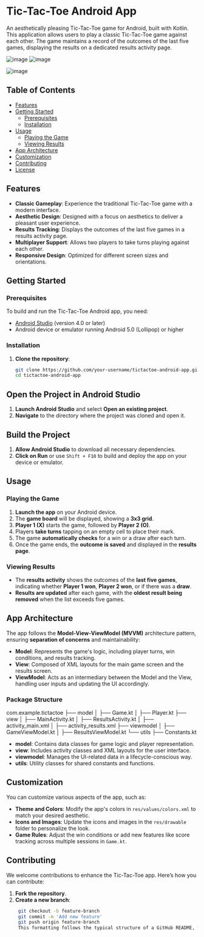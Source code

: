 # Tic-Tac-Toe Android App

An aesthetically pleasing Tic-Tac-Toe game for Android, built with Kotlin. This application allows users to play a classic Tic-Tac-Toe game against each other. The game maintains a record of the outcomes of the last five games, displaying the results on a dedicated results activity page.


![image](https://github.com/user-attachments/assets/f0156844-5ca8-4fd3-8764-a257d931d422) ![image](https://github.com/user-attachments/assets/7ac7e6a6-41b0-4d3a-aa19-5029da73b4b1)


![image](https://github.com/user-attachments/assets/e172301f-55f8-40a6-a2c3-cab970fe42b5)


## Table of Contents

- [Features](#features)
- [Getting Started](#getting-started)
  - [Prerequisites](#prerequisites)
  - [Installation](#installation)
- [Usage](#usage)
  - [Playing the Game](#playing-the-game)
  - [Viewing Results](#viewing-results)
- [App Architecture](#app-architecture)
- [Customization](#customization)
- [Contributing](#contributing)
- [License](#license)

## Features

- **Classic Gameplay**: Experience the traditional Tic-Tac-Toe game with a modern interface.
- **Aesthetic Design**: Designed with a focus on aesthetics to deliver a pleasant user experience.
- **Results Tracking**: Displays the outcomes of the last five games in a results activity page.
- **Multiplayer Support**: Allows two players to take turns playing against each other.
- **Responsive Design**: Optimized for different screen sizes and orientations.

## Getting Started

### Prerequisites

To build and run the Tic-Tac-Toe Android app, you need:

- [Android Studio](https://developer.android.com/studio) (version 4.0 or later)
- Android device or emulator running Android 5.0 (Lollipop) or higher

### Installation

1. **Clone the repository**:
   ```bash
   git clone https://github.com/your-username/tictactoe-android-app.git
   cd tictactoe-android-app
## Open the Project in Android Studio

1. **Launch Android Studio** and select **Open an existing project**.
2. **Navigate** to the directory where the project was cloned and open it.

## Build the Project

1. **Allow Android Studio** to download all necessary dependencies.
2. **Click on Run** or use `Shift + F10` to build and deploy the app on your device or emulator.

## Usage

### Playing the Game

1. **Launch the app** on your Android device.
2. The **game board** will be displayed, showing a **3x3 grid**.
3. **Player 1 (X)** starts the game, followed by **Player 2 (O)**.
4. Players **take turns** tapping on an empty cell to place their mark.
5. The game **automatically checks** for a win or a draw after each turn.
6. Once the game ends, the **outcome is saved** and displayed in the **results page**.

### Viewing Results

- The **results activity** shows the outcomes of the **last five games**, indicating whether **Player 1 won**, **Player 2 won**, or if there was a **draw**.
- **Results are updated** after each game, with the **oldest result being removed** when the list exceeds five games.

## App Architecture

The app follows the **Model-View-ViewModel (MVVM)** architecture pattern, ensuring **separation of concerns** and maintainability:

- **Model**: Represents the game's logic, including player turns, win conditions, and results tracking.
- **View**: Composed of XML layouts for the main game screen and the results screen.
- **ViewModel**: Acts as an intermediary between the Model and the View, handling user inputs and updating the UI accordingly.

### Package Structure

com.example.tictactoe ├── model │ ├── Game.kt │ ├── Player.kt ├── view │ ├── MainActivity.kt │ ├── ResultsActivity.kt │ ├── activity_main.xml │ ├── activity_results.xml ├── viewmodel │ ├── GameViewModel.kt │ ├── ResultsViewModel.kt └── utils ├── Constants.kt


- **model**: Contains data classes for game logic and player representation.
- **view**: Includes activity classes and XML layouts for the user interface.
- **viewmodel**: Manages the UI-related data in a lifecycle-conscious way.
- **utils**: Utility classes for shared constants and functions.

## Customization

You can customize various aspects of the app, such as:

- **Theme and Colors**: Modify the app's colors in `res/values/colors.xml` to match your desired aesthetic.
- **Icons and Images**: Update the icons and images in the `res/drawable` folder to personalize the look.
- **Game Rules**: Adjust the win conditions or add new features like score tracking across multiple sessions in `Game.kt`.

## Contributing

We welcome contributions to enhance the Tic-Tac-Toe app. Here’s how you can contribute:

1. **Fork the repository**.
2. **Create a new branch**:
   ```bash
    git checkout -b feature-branch
    git commit -m 'Add new feature'
    git push origin feature-branch
    This formatting follows the typical structure of a GitHub README, with clear sections, bullet points, and code formatting for commands. Let me know if you need any further modifications!




